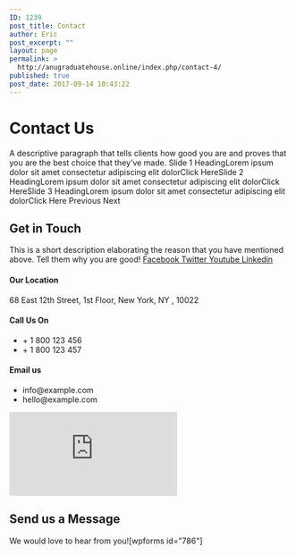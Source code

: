 ```yaml
---
ID: 1239
post_title: Contact
author: Eric
post_excerpt: ""
layout: page
permalink: >
  http://anugraduatehouse.online/index.php/contact-4/
published: true
post_date: 2017-09-14 10:43:22
---
```

<h1>Contact Us</h1>		
		A descriptive paragraph that tells clients how good you are and proves that you are the best choice that they’ve made.		
					Slide 1 HeadingLorem ipsum dolor sit amet consectetur adipiscing elit dolorClick HereSlide 2 HeadingLorem ipsum dolor sit amet consectetur adipiscing elit dolorClick HereSlide 3 HeadingLorem ipsum dolor sit amet consectetur adipiscing elit dolorClick Here				
							Previous
							Next
			<h2>Get in Touch</h2>		
		This is a short description elaborating the reason that you have mentioned above. Tell them why you are good!		
					<a href="#" target="_blank" rel="noopener noreferrer">
						Facebook
											</a>
					<a href="#" target="_blank" rel="noopener noreferrer">
						Twitter
											</a>
					<a href="#" target="_blank" rel="noopener noreferrer">
						Youtube
											</a>
					<a href="#" target="_blank" rel="noopener noreferrer">
						Linkedin
											</a>
				<h4>
					Our Location
				</h4>
								<p>68 East 12th Street, 1st Floor, New York, NY , 10022</p>
				<h4>
					Call Us On
				</h4>
					<ul>
							<li>
										+ 1 800 123 456
									</li>
								<li>
										+ 1 800 123 457
									</li>
						</ul>
				<h4>
					Email us
				</h4>
					<ul>
							<li>
										info@example.com
									</li>
								<li>
										hello@example.com
									</li>
						</ul>
			<iframe frameborder="0" scrolling="no" marginheight="0" marginwidth="0" src="https://maps.google.com/maps?q=Graduate%20house&amp;t=m&amp;z=16&amp;output=embed&amp;iwloc=near" title="Graduate house" aria-label="Graduate house"></iframe>		
			<h2>Send us a Message</h2>		
		We would love to hear from you![wpforms id="786"]